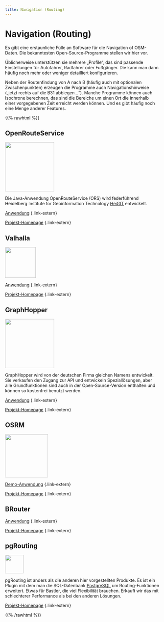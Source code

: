 ```yaml
---
title: Navigation (Routing)
---
```


# Navigation (Routing)

Es gibt eine erstaunliche Fülle an Software für die Navigation of OSM-Daten.
Die bekanntesten Open-Source-Programme stellen wir hier vor.

Üblicherweise unterstützen sie mehrere „Profile“, das sind passende
Einstellungen für Autofahrer, Radfahrer oder Fußgänger. Die kann man dann
häufig noch mehr oder weniger detailliert konfigurieren.

Neben der Routenfindung von A nach B (häufig auch mit optionalen
Zwischenpunkten) erzeugen die Programme auch Navigationshinweise („jetzt rechts
auf die B31 abbiegen...“). Manche Programme können auch Isochrone berechnen,
das sind die Bereiche um einen Ort die innerhalb einer vorgegebenen Zeit
erreicht werden können. Und es gibt häufig noch eine Menge anderer Features.

{{% rawhtml %}}

<div class="grid-container">
<div class="grid-box">

## OpenRouteService

<img class="float-right" src="/img/logos/openrouteservice.png" alt="" width="160"/>

Die Java-Anwendung OpenRouteService (ORS) wird federführend Heidelberg
Institute for Geoinformation Technology [HeiGIT](https://heigit.org/)
entwickelt.

[Anwendung](https://maps.openrouteservice.org/)
{.link-extern}

[Projekt-Homepage](https://openrouteservice.org/)
{.link-extern}

</div>
<div class="grid-box">

## Valhalla

<img class="float-right" src="/img/logos/valhalla.png" alt="" width="100"/>

[Anwendung](https://valhalla.openstreetmap.de/)
{.link-extern}

[Projekt-Homepage](https://valhalla.github.io/valhalla/)
{.link-extern}

</div>
<div class="grid-box">

## GraphHopper

<img class="float-right" src="/img/logos/graphhopper.png" alt="" width="160"/>

GraphHopper wird von der deutschen Firma gleichen Namens entwickelt. Sie
verkaufen den Zugang zur API und entwickeln Speziallösungen, aber alle
Grundfunktionen sind auch in der Open-Source-Version enthalten und können
so kostenfrei benutzt werden.

[Anwendung](https://graphhopper.com/maps/)
{.link-extern}

[Projekt-Homepage](https://www.graphhopper.com/)
{.link-extern}

</div>
<div class="grid-box">

## OSRM

<img class="float-right" src="/img/logos/osrm.svg" alt="" width="140"/>

[Demo-Anwendung](https://map.project-osrm.org/)
{.link-extern}

[Projekt-Homepage](https://project-osrm.org/)
{.link-extern}

</div>
<div class="grid-box">

## BRouter

[Anwendung](https://brouter.de/brouter-web/)
{.link-extern}

[Projekt-Homepage](https://brouter.de/)
{.link-extern}

</div>

<div class="grid-box">

## pgRouting

<img class="float-right" src="/img/logos/pgrouting.png" alt="" width="60"/>

pgRouting ist anders als die anderen hier vorgestellten Produkte. Es ist ein
Plugin mit dem man die SQL-Datenbank [PostgreSQL](https://www.postgresql.org/)
um Routing-Funktionen erweitert. Etwas für Bastler, die viel Flexibilität
brauchen. Erkauft wir das mit schlechterer Performance als bei den anderen
Lösungen.

[Projekt-Homepage](https://pgrouting.org/)
{.link-extern}

</div>
</div><!-- grid-container -->

{{% /rawhtml %}}

